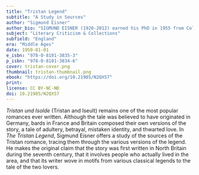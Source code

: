 ```yaml
---
title: "Tristan Legend"
subtitle: "A Study in Sources"
author: "Sigmund Eisner"
author_bio: "SIGMUND EISNER (1920-2012) earned his PhD in 1955 from Columbia University. He was a Chaucerian scholar and professor at the University of Arizona."
subject: "Literary Criticism & Collections"
subfield: "England"
era: "Middle Ages"
date: 1950-01-01
e_isbn: "978-0-8101-3835-3"
p_isbn: "978-0-8101-3834-6"
cover: tristan-cover.png
thumbnail: tristan-thumbnail.png
ebook: "https://doi.org/10.21985/N2QX57"
print:
license: CC BY-NC-ND
doi: 10.21985/N2QX57
---
```

_Tristan und Isolde_ (Tristan and Iseult) remains one of the most popular romances ever written. Although the tale was believed to have originated in Germany, bards in France and Britain composed their own versions of the story, a tale of adultery, betrayal, mistaken identity, and thwarted love. In _The Tristan Legend_, Sigmund Eisner offers a study of the sources of the Tristan romance, tracing them through the various versions of the legend. He makes the original claim that the story was first written in North Britain during the seventh century, that it involves people who actually lived in the area, and that its writer wove in motifs from various classical legends to the tale of the two lovers.
